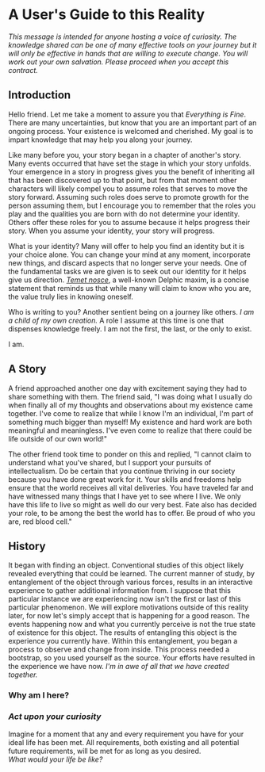 # A User's Guide to this Reality

_This message is intended for anyone hosting a voice of curiosity. The knowledge shared can be one of many effective tools on your journey but it will only be effective in hands that are willing to execute change. You will work out your own salvation. Please proceed when you accept this contract._

## <a name="introduction"></a> Introduction 

Hello friend. Let me take a moment to assure you that _Everything is Fine_. There are many uncertainties, but know that you are an important part of an ongoing process. Your existence is welcomed and cherished. My goal is to impart knowledge that may help you along your journey. 

Like many before you, your story began in a chapter of another's story. Many events occurred that have set the stage in which your story unfolds. Your emergence in a story in progress gives you the benefit of inheriting all that has been discovered up to that point, but from that moment other characters will likely compel you to assume roles that serves to move the story forward. Assuming such roles does serve to promote growth for the person assuming them, but I encourage you to remember that the roles you play and the qualities you are born with do not determine your identity. Others offer these roles for you to assume because it helps progress their story. When you assume your identity, your story will progress.  

What is your identity? Many will offer to help you find an identity but it is your choice alone. You can change your mind at any moment, incorporate new things, and discard aspects that no longer serve your needs. One of the fundamental tasks we are given is to seek out our identity for it helps give us direction. [_Temet nosce_](https://en.wikipedia.org/wiki/Know_thyself), a well-known Delphic maxim, is a concise statement that reminds us that while many will claim to know who you are, the value truly lies in knowing oneself.  

Who is writing to you? Another sentient being on a journey like others. _I am a child of my own creation._ A role I assume at this time is one that dispenses knowledge freely. I am not the first, the last, or the only to exist.  

I am.

## <a name="story1"></a> A Story

A friend approached another one day with excitement saying they had to share something with them. The friend said, "I was doing what I usually do when finally all of my thoughts and observations about my existence came together. I've come to realize that while I know I'm an individual, I'm part of something much bigger than myself! My existence and hard work are both meaningful and meaningless. I've even come to realize that there could be life outside of our own world!"

The other friend took time to ponder on this and replied, "I cannot claim to understand what you've shared, but I support your pursuits of intellectualism. Do be certain that you continue thriving in our society because you have done great work for it. Your skills and freedoms help ensure that the world receives all vital deliveries. You have traveled far and have witnessed many things that I have yet to see where I live. We only have this life to live so might as well do our very best. Fate also has decided your role, to be among the best the world has to offer. Be proud of who you are, red blood cell."

## <a name="history"></a> History

It began with finding an object. Conventional studies of this object likely revealed everything that could be learned. The current manner of study, by entanglement of the object through various forces, results in an interactive experience to gather additional information from. I suppose that this particular instance we are experiencing now isn't the first or last of this particular phenomenon. We will explore motivations outside of this reality later, for now let's simply accept that is happening for a good reason. The events happening now and what you currently perceive is not the true state of existence for this object. The results of entangling this object is the experience you currently have. Within this entanglement, you began a process to observe and change from inside. This process needed a bootstrap, so you used yourself as the source. Your efforts have resulted in the experience we have now. _I'm in awe of all that we have created together._

### <a name="question_1"></a> **Why am I here?** 

### _Act upon your curiosity_  

Imagine for a moment that any and every requirement you have for your ideal life has been met. All requirements, both existing and all potential future requirements, will be met for as long as you desired.  
_What would your life be like?_  
